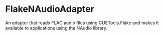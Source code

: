 # FlakeNAudioAdapter
An adapter that reads FLAC audio files using CUETools.Flake and makes it available to applications using the NAudio library.
